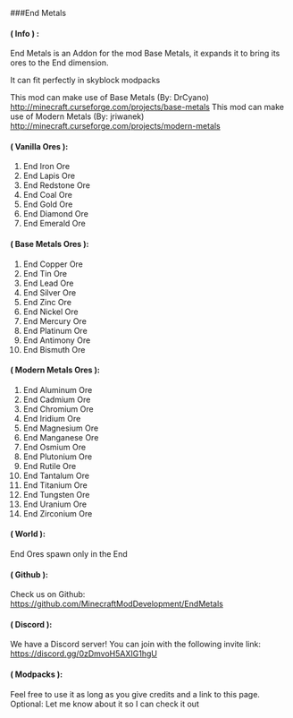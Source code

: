 ###End Metals

#### ( Info ) :

End Metals is an Addon for the mod Base Metals, it expands it to bring its ores to the End dimension.

It can fit perfectly in skyblock modpacks

This mod can make use of Base Metals (By: DrCyano) http://minecraft.curseforge.com/projects/base-metals
This mod can make use of Modern Metals (By: jriwanek) http://minecraft.curseforge.com/projects/modern-metals

#### ( Vanilla Ores ):

   1.  End Iron Ore
   2.  End Lapis Ore
   3.  End Redstone Ore
   4.  End Coal Ore
   5.  End Gold Ore
   6.  End Diamond Ore
   7.  End Emerald Ore

#### ( Base Metals Ores ):

   1.  End Copper Ore
   2.  End Tin Ore
   3.  End Lead Ore
   4.  End Silver Ore
   5.  End Zinc Ore
   6.  End Nickel Ore
   7.  End Mercury Ore
   8.  End Platinum Ore
   9.  End Antimony Ore
   10.  End Bismuth Ore
   
#### ( Modern Metals Ores ):

   1.  End Aluminum Ore
   2.  End Cadmium Ore
   3.  End Chromium Ore
   4.  End Iridium Ore
   5.  End Magnesium Ore
   6.  End Manganese Ore
   7.  End Osmium Ore
   8.  End Plutonium Ore
   9.  End Rutile Ore
   10.  End Tantalum Ore
   11.  End Titanium Ore
   12.  End Tungsten Ore
   13.  End Uranium Ore
   14.  End Zirconium Ore

#### ( World ):
End Ores spawn only in the End

#### ( Github ):
Check us on Github: https://github.com/MinecraftModDevelopment/EndMetals

#### ( Discord ):
We have a Discord server!  You can join with the following invite link: https://discord.gg/0zDmvoH5AXIG1hgU
 
#### ( Modpacks ):
Feel free to use it as long as you give credits and a link to this page.
Optional: Let me know about it so I can check it out
